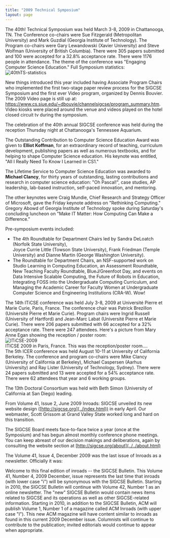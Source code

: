 ```yaml
---
title: "2009 Technical Symposium"
layout: page
---
```


The 40th! Technical Symposium was held March 3-8, 2009 in Chattanooga,
TN. The Conference co-chairs were Sue Fitzgerald (Metropolitan
University) and Mark Guzdial (Georgia Institute of Technology). The
Program co-chairs were Gary Lewandowski (Xavier University) and Steve
Wolfman (University of British Columbia). There were 305 papers
submitted and 100 were accepted for a 32.8% acceptance rate. There were
1176 people in attendance. The theme of the conference was "Engaging
Computer Science Education." Full Symposium statistics:\
![40thTS-statistics](../files/images/50yearsofSIGCSE/39thTS-statistics.jpg)

New things introduced this year included having Associate Program Chairs
who implemented the first two-stage paper review process for the SIGCSE
Symposium and the first ever Video program, organized by Dennis Bouvier.
The 2009 Video page is still up at:
<https://www.cs.siue.edu/~dbouvie/channelsigcse/program_summary.htm>.
Video kiosks were placed around the venue and videos played on the hotel
closed circuit tv during the symposium.

The celebration of the 40th annual SIGCSE conference was held during the
reception Thursday night at Chattanooga's Tennessee Aquarium.

The Outstanding Contribution to Computer Science Education Award was
given to **Elliot Koffman**, for an extraordinary record of teaching,
curriculum development, publishing papers as well as numerous textbooks,
and for helping to shape Computer Science education. His keynote was
entitled, \"All I Really Need To Know I Learned in CS1.\"

The Lifetime Service to Computer Science Education was awarded to
**Michael Clancy**, for thirty years of outstanding, lasting
contributions and research in computer science education: \"Oh
Pascal!\", case studies, AP leadership, lab-based instruction,
self-paced innovation, and mentoring.

The other keynotes were Craig Mundie, Chief Research and Strategy
Officer of Microsoft, gave the Friday keynote address on "Rethinking
Computing." Gregory Abowd of Georgia Institute of Technology spoke
during Saturday's concluding luncheon on "Make IT Matter: How Computing
Can Make a Difference."

Pre-symposium events included:

-   The 4th Roundtable for Department Chairs led by Sandra DeLoatch
    (Norfolk State University),\
    Joyce Currie Little (Towson State University), Frank Friedman
    (Temple University) and Dianne Martin (George Washington
    University).
-   The Roundtable for Department Chairs, an NSF-supported work on
    Studio Learning in Computing Education, an Assessment Roundtable,
    New Teaching Faculty Roundtable, BlueJ/Greenfoot Day, and events on
    Data Intensive Scalable Computing, the Future of Robots in
    Education, Integrating FOSS into the Undergraduate Computing
    Curriculum, and Managing the Academic Career for Faculty Women at
    Undergraduate Computer Science and Engineering Institutions (CRA-W).
    Wow!

The 14th ITiCSE conference was held July 3-8, 2009 at Université Pierre
et Marie Curie, Paris, France. The conference chair was Patrick
Brezillon (Université Pierre et Marie Curie). Program chairs were Ingrid
Russell (University of Hartford) and Jean-Marc Labat (Université Pierre
et Marie Curie). There were 206 papers submitted with 66 accepted for a
32% acceptance rate. There were 247 attendees. Here\'s a picture from
Mary Anne Egan showing the reception / poster room:\
![ITiCSE-2009](../files/images/50yearsofSIGCSE/ITiCSE-2009.jpg)\
ITICSE 2009 in Paris, France. This was the reception/poster room....\
The 5th ICER conference was held August 10-11 at University of
California Berkeley. The conference and program co-chairs were Mike
Clancy (University of California at Berkeley), Michael Caspersen (Aarhus
University) and Ray Lister (University of Technology, Sydney). There
were 24 papers submitted and 13 were accepted for a 54% acceptance rate.
There were 62 attendees that year and 6 working groups.

The 13th Doctoral Consortium was held with Beth Simon (University of
California at San Diego) leading.

From Volume 41, Issue 2, June 2009 Inroads: SIGCSE unveiled its new
website design ([http://sigcse.org](../index.html)) in early April. Our
webmaster, Scott Grissom at Grand Valley State worked long and hard on
this transition.

The SIGCSE Board meets face-to-face twice a year (once at the Symposium)
and has begun almost monthly conference phone meetings. You can keep
abreast of our decision makings and deliberations, again by consulting
the website section at [http://sigcse.org/about](../../about.html)

The Volume 41, Issue 4, December 2009 was the last issue of Inroads as a
newsletter. Officially it was:

Welcome to this final edition of inroads -- the SIGCSE Bulletin. This
Volume 41, Number 4, 2009 December, issue represents the last time that
inroads (with lower case "i") will be synonymous with the SIGCSE
Bulletin. Starting in 2010, the SIGCSE Bulletin will continue with
Volume 42, Number 1 as an online newsletter. The "new" SIGCSE Bulletin
would contain news items related to SIGCSE and its operations as well as
other SIGCSE-related information. Starting in 2010, in addition to the
SIGCSE Bulletin, ACM will publish Volume 1, Number 1 of a magazine
called ACM Inroads (with upper case "I"). This new ACM magazine will
have content similar to inroads as found in this current 2009 December
issue. Columnists will continue to contribute to the publication;
invited editorials would continue to appear when appropriate.